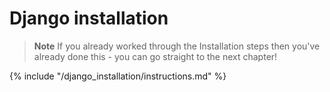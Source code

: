 # Django installation

> **Note** If you already worked through the Installation steps then you've already done this - you can go straight to the next chapter!

{% include "/django_installation/instructions.md" %}

